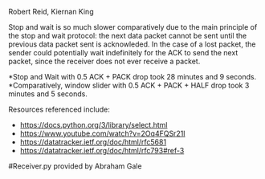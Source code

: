 Robert Reid, Kiernan King

Stop and wait is so much slower comparatively due to the main principle of the stop and wait protocol: the next data packet cannot be sent until the previous data packet sent is acknowleded. In the case of a lost packet, the sender could potentially wait indefinitely for the ACK to send the next packet, since the receiver does not ever receive a packet. 

*Stop and Wait with 0.5 ACK + PACK drop took 28 minutes and 9 seconds.
*Comparatively, window slider with 0.5 ACK + PACK + HALF drop took 3 minutes and 5 seconds.

Resources referenced include:
- https://docs.python.org/3/library/select.html
- https://www.youtube.com/watch?v=2Oq4FQSr21I
- https://datatracker.ietf.org/doc/html/rfc5681
- https://datatracker.ietf.org/doc/html/rfc793#ref-3

#Receiver.py provided by Abraham Gale

